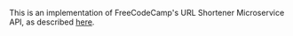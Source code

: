 This is an implementation of FreeCodeCamp's URL Shortener Microservice API, as described [here](https://www.freecodecamp.com/challenges/url-shortener-microservice).